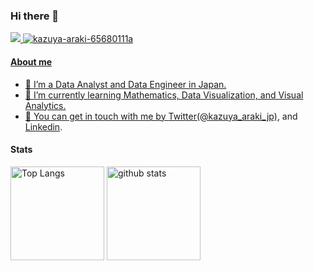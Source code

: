 ### Hi there 👋

<p align="left">
  <a href="https://twitter.com/kazuya_araki_jp" target="blank"><img src="https://img.shields.io/badge/Twitter-1DA1F2?style=for-the-badge&logo=twitter&logoColor=white" alr="kazuya_araki_jp" />
  <a href="https://www.linkedin.com/in/kazuya-araki-65680111a/" target="blank"><img src="https://img.shields.io/badge/LinkedIn-0077B5?style=for-the-badge&logo=linkedin&logoColor=white" alt="kazuya-araki-65680111a" />
</p>

#### About me

- 🔭 I’m a Data Analyst and Data Engineer in Japan.
- 🌱 I’m currently learning Mathematics, Data Visualization, and Visual Analytics.
- 💬 You can get in touch with me by [Twitter(@kazuya_araki_jp)](https://twitter.com/kazuya_araki_jp), and [Linkedin](https://www.linkedin.com/in/kazuya-araki-65680111a/).

#### Stats

<p align="left"> 
  <img alt="Top Langs" height="150px" src="https://github-readme-stats.vercel.app/api/top-langs/?username=araki-ka&layout=compact&theme=dark" />
  <img alt="github stats" height="150px" src="https://github-readme-stats.vercel.app/api?username=araki-ka&show_icons=true&count_private=true&theme=dark" />
</p>
